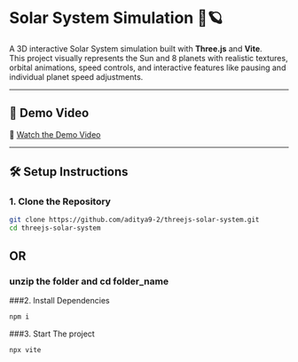 # Solar System Simulation 🌌🪐

A 3D interactive Solar System simulation built with **Three.js** and **Vite**.  
This project visually represents the Sun and 8 planets with realistic textures, orbital animations, speed controls, and interactive features like pausing and individual planet speed adjustments.

---

## 🚀 Demo Video

🎥 [Watch the Demo Video](https://www.loom.com/share/8de72adf291a4717b2fe8fb56b678733)

---

## 🛠️ Setup Instructions

### 1. Clone the Repository

```bash
git clone https://github.com/aditya9-2/threejs-solar-system.git
cd threejs-solar-system
```

## OR

### unzip the folder and cd folder_name

###2. Install Dependencies

```bash
npm i
```

###3. Start The project

```bash
npx vite
```
